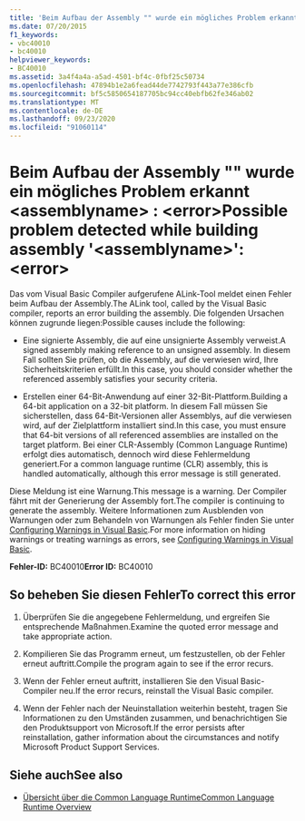 ```yaml
---
title: 'Beim Aufbau der Assembly "" wurde ein mögliches Problem erkannt <assemblyname> : <error>'
ms.date: 07/20/2015
f1_keywords:
- vbc40010
- bc40010
helpviewer_keywords:
- BC40010
ms.assetid: 3a4f4a4a-a5ad-4501-bf4c-0fbf25c50734
ms.openlocfilehash: 47894b1e2a6fead44de7742793f443a77e386cfb
ms.sourcegitcommit: bf5c5850654187705bc94cc40ebfb62fe346ab02
ms.translationtype: MT
ms.contentlocale: de-DE
ms.lasthandoff: 09/23/2020
ms.locfileid: "91060114"
---
```

# <a name="possible-problem-detected-while-building-assembly-assemblyname-error"></a><span data-ttu-id="8a84a-102">Beim Aufbau der Assembly "" wurde ein mögliches Problem erkannt \<assemblyname> : \<error></span><span class="sxs-lookup"><span data-stu-id="8a84a-102">Possible problem detected while building assembly '\<assemblyname>': \<error></span></span>

<span data-ttu-id="8a84a-103">Das vom Visual Basic Compiler aufgerufene ALink-Tool meldet einen Fehler beim Aufbau der Assembly.</span><span class="sxs-lookup"><span data-stu-id="8a84a-103">The ALink tool, called by the Visual Basic compiler, reports an error building the assembly.</span></span> <span data-ttu-id="8a84a-104">Die folgenden Ursachen können zugrunde liegen:</span><span class="sxs-lookup"><span data-stu-id="8a84a-104">Possible causes include the following:</span></span>  
  
- <span data-ttu-id="8a84a-105">Eine signierte Assembly, die auf eine unsignierte Assembly verweist.</span><span class="sxs-lookup"><span data-stu-id="8a84a-105">A signed assembly making reference to an unsigned assembly.</span></span> <span data-ttu-id="8a84a-106">In diesem Fall sollten Sie prüfen, ob die Assembly, auf die verwiesen wird, Ihre Sicherheitskriterien erfüllt.</span><span class="sxs-lookup"><span data-stu-id="8a84a-106">In this case, you should consider whether the referenced assembly satisfies your security criteria.</span></span>  
  
- <span data-ttu-id="8a84a-107">Erstellen einer 64-Bit-Anwendung auf einer 32-Bit-Plattform.</span><span class="sxs-lookup"><span data-stu-id="8a84a-107">Building a 64-bit application on a 32-bit platform.</span></span> <span data-ttu-id="8a84a-108">In diesem Fall müssen Sie sicherstellen, dass 64-Bit-Versionen aller Assemblys, auf die verwiesen wird, auf der Zielplattform installiert sind.</span><span class="sxs-lookup"><span data-stu-id="8a84a-108">In this case, you must ensure that 64-bit versions of all referenced assemblies are installed on the target platform.</span></span> <span data-ttu-id="8a84a-109">Bei einer CLR-Assembly (Common Language Runtime) erfolgt dies automatisch, dennoch wird diese Fehlermeldung generiert.</span><span class="sxs-lookup"><span data-stu-id="8a84a-109">For a common language runtime (CLR) assembly, this is handled automatically, although this error message is still generated.</span></span>  
  
 <span data-ttu-id="8a84a-110">Diese Meldung ist eine Warnung.</span><span class="sxs-lookup"><span data-stu-id="8a84a-110">This message is a warning.</span></span> <span data-ttu-id="8a84a-111">Der Compiler fährt mit der Generierung der Assembly fort.</span><span class="sxs-lookup"><span data-stu-id="8a84a-111">The compiler is continuing to generate the assembly.</span></span> <span data-ttu-id="8a84a-112">Weitere Informationen zum Ausblenden von Warnungen oder zum Behandeln von Warnungen als Fehler finden Sie unter [Configuring Warnings in Visual Basic](/visualstudio/ide/configuring-warnings-in-visual-basic).</span><span class="sxs-lookup"><span data-stu-id="8a84a-112">For more information on hiding warnings or treating warnings as errors, see [Configuring Warnings in Visual Basic](/visualstudio/ide/configuring-warnings-in-visual-basic).</span></span>  
  
 <span data-ttu-id="8a84a-113">**Fehler-ID:** BC40010</span><span class="sxs-lookup"><span data-stu-id="8a84a-113">**Error ID:** BC40010</span></span>  
  
## <a name="to-correct-this-error"></a><span data-ttu-id="8a84a-114">So beheben Sie diesen Fehler</span><span class="sxs-lookup"><span data-stu-id="8a84a-114">To correct this error</span></span>  
  
1. <span data-ttu-id="8a84a-115">Überprüfen Sie die angegebene Fehlermeldung, und ergreifen Sie entsprechende Maßnahmen.</span><span class="sxs-lookup"><span data-stu-id="8a84a-115">Examine the quoted error message and take appropriate action.</span></span>  
  
2. <span data-ttu-id="8a84a-116">Kompilieren Sie das Programm erneut, um festzustellen, ob der Fehler erneut auftritt.</span><span class="sxs-lookup"><span data-stu-id="8a84a-116">Compile the program again to see if the error recurs.</span></span>  
  
3. <span data-ttu-id="8a84a-117">Wenn der Fehler erneut auftritt, installieren Sie den Visual Basic-Compiler neu.</span><span class="sxs-lookup"><span data-stu-id="8a84a-117">If the error recurs, reinstall the Visual Basic compiler.</span></span>  
  
4. <span data-ttu-id="8a84a-118">Wenn der Fehler nach der Neuinstallation weiterhin besteht, tragen Sie Informationen zu den Umständen zusammen, und benachrichtigen Sie den Produktsupport von Microsoft.</span><span class="sxs-lookup"><span data-stu-id="8a84a-118">If the error persists after reinstallation, gather information about the circumstances and notify Microsoft Product Support Services.</span></span>  
  
## <a name="see-also"></a><span data-ttu-id="8a84a-119">Siehe auch</span><span class="sxs-lookup"><span data-stu-id="8a84a-119">See also</span></span>

- [<span data-ttu-id="8a84a-120">Übersicht über die Common Language Runtime</span><span class="sxs-lookup"><span data-stu-id="8a84a-120">Common Language Runtime Overview</span></span>](../../standard/clr.md)
